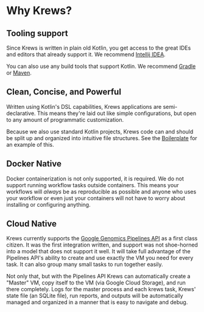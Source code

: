 # Why Krews?

## Tooling support

Since Krews is written in plain old Kotlin, you get access to the great IDEs and editors that already support it. 
We recommend [Intellij IDEA](https://www.jetbrains.com/idea/).

You can also use any build tools that support Kotlin. We recommend 
[Gradle](https://kotlinlang.org/docs/reference/using-gradle.html) or 
[Maven](https://kotlinlang.org/docs/reference/using-maven.html).

## Clean, Concise, and Powerful

Written using Kotlin's DSL capabilities, Krews applications are semi-declarative. This means they're laid out like 
simple configurations, but open to any amount of programmatic customization.

Because we also use standard Kotlin projects, Krews code can and should be split up and organized into intuitive file 
structures. See the [Boilerplate](https://github.com/weng-lab/krews-boilerplate) for an example of this.

## Docker Native

Docker containerization is not only supported, it is required. We do not support running workflow tasks outside 
containers. This means your workflows will *always* be as reproducible as possible and anyone who uses your 
workflow or even just your containers will not have to worry about installing or configuring anything.

## Cloud Native

Krews currently supports the [Google Genomics Pipelines API](https://cloud.google.com/genomics/) as a first 
class citizen. It was the first integration written, and support was not shoe-horned into a model that does not 
support it well. It will take full advantage of the Pipelines API's ability to create and use exactly the VM 
you need for every task. It can also group many small tasks to run together easily.

Not only that, but with the Pipelines API Krews can automatically create a "Master" VM, copy itself to the VM 
(via Google Cloud Storage), and run there completely. Logs for the master process and each krews task, Krews' state 
file (an SQLite file), run reports, and outputs will be automatically managed and organized in a manner that is 
easy to navigate and debug.